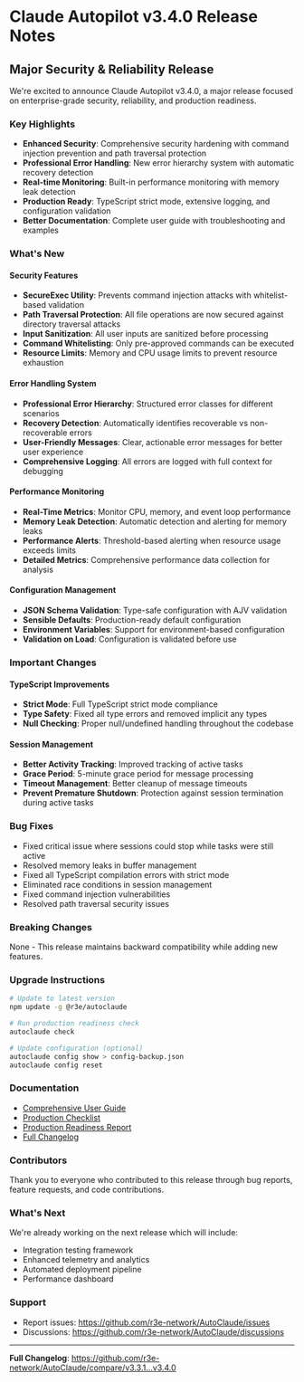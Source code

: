 # Claude Autopilot v3.4.0 Release Notes

## Major Security & Reliability Release

We're excited to announce Claude Autopilot v3.4.0, a major release focused on enterprise-grade security, reliability, and production readiness.

### Key Highlights

- **Enhanced Security**: Comprehensive security hardening with command injection prevention and path traversal protection
- **Professional Error Handling**: New error hierarchy system with automatic recovery detection
- **Real-time Monitoring**: Built-in performance monitoring with memory leak detection
- **Production Ready**: TypeScript strict mode, extensive logging, and configuration validation
- **Better Documentation**: Complete user guide with troubleshooting and examples

### What's New

#### Security Features

- **SecureExec Utility**: Prevents command injection attacks with whitelist-based validation
- **Path Traversal Protection**: All file operations are now secured against directory traversal attacks
- **Input Sanitization**: All user inputs are sanitized before processing
- **Command Whitelisting**: Only pre-approved commands can be executed
- **Resource Limits**: Memory and CPU usage limits to prevent resource exhaustion

#### Error Handling System

- **Professional Error Hierarchy**: Structured error classes for different scenarios
- **Recovery Detection**: Automatically identifies recoverable vs non-recoverable errors
- **User-Friendly Messages**: Clear, actionable error messages for better user experience
- **Comprehensive Logging**: All errors are logged with full context for debugging

#### Performance Monitoring

- **Real-Time Metrics**: Monitor CPU, memory, and event loop performance
- **Memory Leak Detection**: Automatic detection and alerting for memory leaks
- **Performance Alerts**: Threshold-based alerting when resource usage exceeds limits
- **Detailed Metrics**: Comprehensive performance data collection for analysis

#### Configuration Management

- **JSON Schema Validation**: Type-safe configuration with AJV validation
- **Sensible Defaults**: Production-ready default configuration
- **Environment Variables**: Support for environment-based configuration
- **Validation on Load**: Configuration is validated before use

### Important Changes

#### TypeScript Improvements

- **Strict Mode**: Full TypeScript strict mode compliance
- **Type Safety**: Fixed all type errors and removed implicit any types
- **Null Checking**: Proper null/undefined handling throughout the codebase

#### Session Management

- **Better Activity Tracking**: Improved tracking of active tasks
- **Grace Period**: 5-minute grace period for message processing
- **Timeout Management**: Better cleanup of message timeouts
- **Prevent Premature Shutdown**: Protection against session termination during active tasks

### Bug Fixes

- Fixed critical issue where sessions could stop while tasks were still active
- Resolved memory leaks in buffer management
- Fixed all TypeScript compilation errors with strict mode
- Eliminated race conditions in session management
- Fixed command injection vulnerabilities
- Resolved path traversal security issues

### Breaking Changes

None - This release maintains backward compatibility while adding new features.

### Upgrade Instructions

```bash
# Update to latest version
npm update -g @r3e/autoclaude

# Run production readiness check
autoclaude check

# Update configuration (optional)
autoclaude config show > config-backup.json
autoclaude config reset
```

### Documentation

- [Comprehensive User Guide](docs/USER_GUIDE.md)
- [Production Checklist](PRODUCTION_CHECKLIST.md)
- [Production Readiness Report](PRODUCTION_READINESS_REPORT.md)
- [Full Changelog](CHANGELOG.md)

### Contributors

Thank you to everyone who contributed to this release through bug reports, feature requests, and code contributions.

### What's Next

We're already working on the next release which will include:

- Integration testing framework
- Enhanced telemetry and analytics
- Automated deployment pipeline
- Performance dashboard

### Support

- Report issues: https://github.com/r3e-network/AutoClaude/issues
- Discussions: https://github.com/r3e-network/AutoClaude/discussions

---

**Full Changelog**: https://github.com/r3e-network/AutoClaude/compare/v3.3.1...v3.4.0
